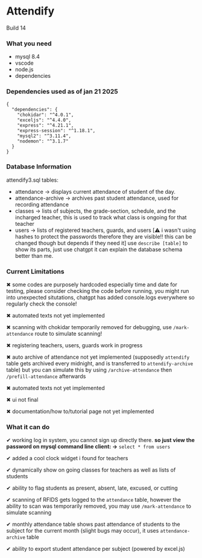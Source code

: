 # Attendify
Build 14

### What you need
- mysql 8.4
- vscode
- node.js
- dependencies
  
### Dependencies used as of jan 21 2025
```
{
  "dependencies": {
    "chokidar": "^4.0.1",
    "exceljs": "^4.4.0",
    "express": "^4.21.1",
    "express-session": "^1.18.1",
    "mysql2": "^3.11.4",
    "nodemon": "^3.1.7"
  }
}
```

### Database Information
attendify3.sql
tables:
- attendance -> displays current attendance of student of the day.
- attendance-archive -> archives past student attendance, used for recording attendance
- classes -> lists of subjects, the grade-section, schedule, and the incharged teacher, this is used to track what class is ongoing for that teacher
- users -> lists of registered teachers, guards, and users [⚠ i wasn't using hashes to protect the passwords therefore they are visible!! this can be changed though but depends if they need it]
use `describe [table]` to show its parts, just use chatgpt it can explain the database schema better than me.

### Current Limitations
✖ some codes are purposely hardcoded especially time and date for testing, please consider checking the code before running, you might run into unexpected situtations, chatgpt has added console.logs everywhere so regularly check the console!

✖ automated texts not yet implemented

✖ scanning with chokidar temporarily removed for debugging, use `/mark-attendance` route to simulate scanning!

✖ registering teachers, users, guards work in progress

✖ auto archive of attendance not yet implemented (supposedly `attendify` table gets archived every midnight, and is transferred to `attendify-archive` table) but you can simulate this by using `/archive-attendance` then `/prefill-attendance` afterwards

✖ automated texts not yet implemented

✖ ui not final

✖ documentation/how to/tutorial page not yet implemented

### What it can do
✔ working log in system, you cannot sign up directly there. **so just view the password on mysql command line client: ->** `select * from users`

✔ added a cool clock widget i found for teachers

✔ dynamically show on going classes for teachers as well as lists of students

✔ ability to flag students as present, absent, late, excused, or cutting

✔ scanning of RFIDS gets logged to the `attendance` table, however the ability to scan was temporarily removed, you may use `/mark-attendance` to simulate scanning

✔ monthly attendance table shows past attendance of students to the subject for the current month (slight bugs may occur), it uses `attendance-archive` table

✔ ability to export student attendance per subject (powered by excel.js)
